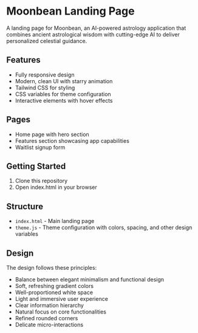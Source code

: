 # Moonbean Landing Page

A landing page for Moonbean, an AI-powered astrology application that combines ancient astrological wisdom with cutting-edge AI to deliver personalized celestial guidance.

## Features

- Fully responsive design
- Modern, clean UI with starry animation
- Tailwind CSS for styling
- CSS variables for theme configuration
- Interactive elements with hover effects

## Pages

- Home page with hero section
- Features section showcasing app capabilities
- Waitlist signup form

## Getting Started

1. Clone this repository
2. Open index.html in your browser

## Structure

- `index.html` - Main landing page
- `theme.js` - Theme configuration with colors, spacing, and other design variables

## Design

The design follows these principles:
- Balance between elegant minimalism and functional design
- Soft, refreshing gradient colors
- Well-proportioned white space
- Light and immersive user experience
- Clear information hierarchy
- Natural focus on core functionalities
- Refined rounded corners
- Delicate micro-interactions 